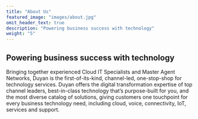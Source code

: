 ```yaml
---
title: "About Us"
featured_image: "images/about.jpg"
omit_header_text: true
description: "Powering business success with technology"
weight: "5"
---
```


Powering business success with technology
---
Bringing together experienced Cloud IT Specialists and Master Agent Networks, Duyan is the first-of-its-kind, channel-led, one-stop-shop for technology services. Duyan offers the digital transformation expertise of top channel leaders, best-in-class technology that’s purpose-built for you, and the most diverse catalog of solutions, giving customers one touchpoint for every business technology need, including cloud, voice, connectivity, IoT, services and support.
